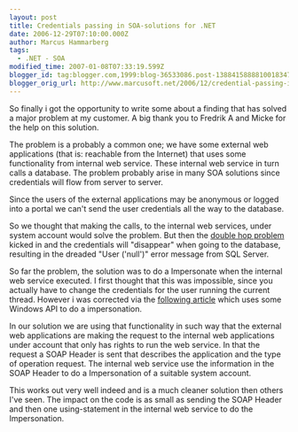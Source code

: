 ```yaml
---
layout: post
title: Credentials passing in SOA-solutions for .NET
date: 2006-12-29T07:10:00.000Z
author: Marcus Hammarberg
tags:
  - .NET - SOA
modified_time: 2007-01-08T07:33:19.599Z
blogger_id: tag:blogger.com,1999:blog-36533086.post-1388415888810018347
blogger_orig_url: http://www.marcusoft.net/2006/12/credential-passing-in-soa-solutions-for.html
---
```



So finally i got the opportunity to write some about a finding that
has solved a major problem at my customer. A big thank you to Fredrik A
and Micke for the help on this solution.

The problem is a probably a common one; we have some external web
applications (that is: reachable from the Internet) that uses some
functionality from internal web service. These internal web service in
turn calls a database. The problem probably arise in many SOA solutions
since credentials will flow from server to server.

Since the users of the external applications may be anonymous or logged
into a portal we can't send the user credentials all the way to the
database.

So we thought that making the calls, to the internal web services, under
system account would solve the problem. But then the [double hop
problem](http://marcushammarberg.blogspot.com/2006/12/good-information-concering-double-hop.html)
kicked in and the credentials will "disappear" when going to the
database, resulting in the dreaded "User ('null')" error message from
SQL Server.

So far the problem, the solution was to do a Impersonate when the
internal web service executed. I first thought that this was impossible,
since you actually have to change the credentials for the user running
the current thread. However i was corrected via the [following
article](http://www.codeproject.com/csharp/ZetaImpersonator.asp) which
uses some Windows API to do a impersonation.

In our solution we are using that functionality in such way that the
external web applications are making the request to the internal web
applications under account that only has rights to run the web service.
In that the request a SOAP Header is sent that describes the application
and the type of operation request. The internal web service use the
information in the SOAP Header to do a Impersonation of a suitable
system account.

This works out very well indeed and is a much cleaner solution then
others I've seen. The impact on the code is as small as sending the SOAP
Header and then one using-statement in the internal web service to do
the Impersonation.
